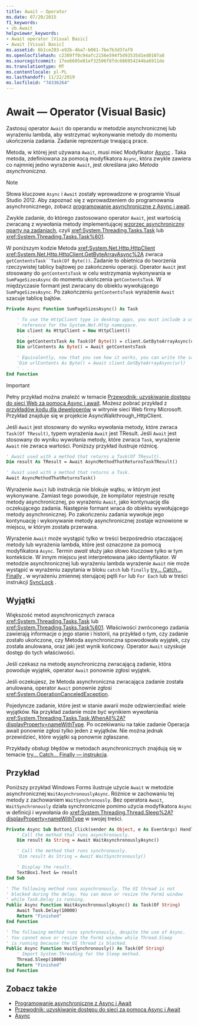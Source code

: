 ```yaml
---
title: Await — Operator
ms.date: 07/20/2015
f1_keywords:
- vb.Await
helpviewer_keywords:
- Await operator [Visual Basic]
- Await [Visual Basic]
ms.assetid: 6b1ce283-e92b-4ba7-b081-7be7b3d37af9
ms.openlocfilehash: c2389ff0c94afc2156e594f5d93535d1ed0107a8
ms.sourcegitcommit: 17ee6605e01ef32506f8fdc686954244ba6911de
ms.translationtype: MT
ms.contentlocale: pl-PL
ms.lasthandoff: 11/22/2019
ms.locfileid: "74336264"
---
```

# <a name="await-operator-visual-basic"></a>Await — Operator (Visual Basic)

Zastosuj operator `Await` do operandu w metodzie asynchronicznej lub wyrażeniu lambda, aby wstrzymać wykonywanie metody do momentu ukończenia zadania. Zadanie reprezentuje trwającą prace.

Metoda, w której jest używana `Await`, musi mieć Modyfikator [Async](../../../visual-basic/language-reference/modifiers/async.md) . Taka metoda, zdefiniowana za pomocą modyfikatora `Async`, która zwykle zawiera co najmniej jedno wyrażenie `Await`, jest określana jako *Metoda asynchroniczna*.

> [!NOTE]
> Słowa kluczowe `Async` i `Await` zostały wprowadzone w programie Visual Studio 2012. Aby zapoznać się z wprowadzeniem do programowania asynchronicznego, zobacz [programowanie asynchroniczne z Async i await](../../../visual-basic/programming-guide/concepts/async/index.md).

Zwykle zadanie, do którego zastosowano operator `Await`, jest wartością zwracaną z wywołania metody implementującej [wzorzec asynchroniczny oparty na zadaniach](https://go.microsoft.com/fwlink/?LinkId=204847), czyli <xref:System.Threading.Tasks.Task> lub <xref:System.Threading.Tasks.Task%601>.

W poniższym kodzie Metoda <xref:System.Net.Http.HttpClient> <xref:System.Net.Http.HttpClient.GetByteArrayAsync%2A> zwraca `getContentsTask``Task(Of Byte())`. Zadanie to obietnica do tworzenia rzeczywistej tablicy bajtowej po zakończeniu operacji. Operator `Await` jest stosowany do `getContentsTask` w celu wstrzymania wykonywania w `SumPageSizesAsync` do momentu ukończenia `getContentsTask`. W międzyczasie formant jest zwracany do obiektu wywołującego `SumPageSizesAsync`. Po zakończeniu `getContentsTask` wyrażenie `Await` szacuje tablicę bajtów.

```vb
Private Async Function SumPageSizesAsync() As Task

    ' To use the HttpClient type in desktop apps, you must include a using directive and add a
    ' reference for the System.Net.Http namespace.
    Dim client As HttpClient = New HttpClient()
    ' . . .
    Dim getContentsTask As Task(Of Byte()) = client.GetByteArrayAsync(url)
    Dim urlContents As Byte() = Await getContentsTask

    ' Equivalently, now that you see how it works, you can write the same thing in a single line.
    'Dim urlContents As Byte() = Await client.GetByteArrayAsync(url)
    ' . . .
End Function
```

> [!IMPORTANT]
> Pełny przykład można znaleźć w temacie [Przewodnik: uzyskiwanie dostępu do sieci Web za pomocą Async i await](../../../visual-basic/programming-guide/concepts/async/walkthrough-accessing-the-web-by-using-async-and-await.md). Możesz pobrać przykład z [przykładów kodu dla deweloperów](https://code.msdn.microsoft.com/Async-Sample-Accessing-the-9c10497f) w witrynie sieci Web firmy Microsoft. Przykład znajduje się w projekcie AsyncWalkthrough_HttpClient.

Jeśli `Await` jest stosowany do wyniku wywołania metody, które zwraca `Task(Of TResult)`, typem wyrażenia `Await` jest TResult. Jeśli `Await` jest stosowany do wyniku wywołania metody, które zwraca `Task`, wyrażenie `Await` nie zwraca wartości. Poniższy przykład ilustruje różnicę.

```vb
' Await used with a method that returns a Task(Of TResult).
Dim result As TResult = Await AsyncMethodThatReturnsTaskTResult()

' Await used with a method that returns a Task.
Await AsyncMethodThatReturnsTask()
```

Wyrażenie `Await` lub instrukcja nie blokuje wątku, w którym jest wykonywane. Zamiast tego powoduje, że kompilator rejestruje resztę metody asynchronicznej, po wyrażeniu `Await`, jako kontynuację dla oczekującego zadania. Następnie formant wraca do obiektu wywołującego metody asynchronicznej. Po zakończeniu zadania wywołuje jego kontynuację i wykonywanie metody asynchronicznej zostaje wznowione w miejscu, w którym została przerwana.

Wyrażenie `Await` może wystąpić tylko w treści bezpośrednio otaczającej metody lub wyrażenia lambda, które jest oznaczone za pomocą modyfikatora `Async`. Termin *await* służy jako słowo kluczowe tylko w tym kontekście. W innym miejscu jest interpretowana jako identyfikator. W metodzie asynchronicznej lub wyrażeniu lambda wyrażenie `Await` nie może wystąpić w wyrażeniu zapytania w bloku `catch` lub `finally` [try... Catch... Finally](../../../visual-basic/language-reference/statements/try-catch-finally-statement.md) , w wyrażeniu zmiennej sterującej pętli `For` lub `For Each` lub w treści instrukcji [SyncLock](../../../visual-basic/language-reference/statements/synclock-statement.md) .

## <a name="exceptions"></a>Wyjątki

Większość metod asynchronicznych zwraca <xref:System.Threading.Tasks.Task> lub <xref:System.Threading.Tasks.Task%601>. Właściwości zwróconego zadania zawierają informacje o jego stanie i historii, na przykład o tym, czy zadanie zostało ukończone, czy Metoda asynchroniczna spowodowała wyjątek, czy została anulowana, oraz jaki jest wynik końcowy. Operator `Await` uzyskuje dostęp do tych właściwości.

Jeśli czekasz na metodę asynchroniczną zwracającą zadanie, która powoduje wyjątek, operator `Await` ponownie zgłosi wyjątek.

Jeśli oczekujesz, że Metoda asynchroniczna zwracająca zadanie została anulowana, operator `Await` ponownie zgłosi <xref:System.OperationCanceledException>.

Pojedyncze zadanie, które jest w stanie awarii może odzwierciedlać wiele wyjątków.  Na przykład zadanie może być wynikiem wywołania <xref:System.Threading.Tasks.Task.WhenAll%2A?displayProperty=nameWithType>. Po oczekiwaniu na takie zadanie Operacja await ponownie zgłosi tylko jeden z wyjątków. Nie można jednak przewidzieć, które wyjątki są ponownie zgłaszane.

Przykłady obsługi błędów w metodach asynchronicznych znajdują się w temacie [try... Catch... Finally — instrukcja](../../../visual-basic/language-reference/statements/try-catch-finally-statement.md).

## <a name="example"></a>Przykład

Poniższy przykład Windows Forms ilustruje użycie `Await` w metodzie asynchronicznej `WaitAsynchronouslyAsync`. Różnice w zachowaniu tej metody z zachowaniem `WaitSynchronously`. Bez operatora `Await`, `WaitSynchronously` działa synchronicznie pomimo użycia modyfikatora `Async` w definicji i wywołania do <xref:System.Threading.Thread.Sleep%2A?displayProperty=nameWithType> w swojej treści.

```vb
Private Async Sub Button1_Click(sender As Object, e As EventArgs) Handles Button1.Click
    ' Call the method that runs asynchronously.
    Dim result As String = Await WaitAsynchronouslyAsync()

    ' Call the method that runs synchronously.
    'Dim result As String = Await WaitSynchronously()

    ' Display the result.
    TextBox1.Text &= result
End Sub

' The following method runs asynchronously. The UI thread is not
' blocked during the delay. You can move or resize the Form1 window
' while Task.Delay is running.
Public Async Function WaitAsynchronouslyAsync() As Task(Of String)
    Await Task.Delay(10000)
    Return "Finished"
End Function

' The following method runs synchronously, despite the use of Async.
' You cannot move or resize the Form1 window while Thread.Sleep
' is running because the UI thread is blocked.
Public Async Function WaitSynchronously() As Task(Of String)
    ' Import System.Threading for the Sleep method.
    Thread.Sleep(10000)
    Return "Finished"
End Function
```

## <a name="see-also"></a>Zobacz także

- [Programowanie asynchroniczne z Async i Await](../../../visual-basic/programming-guide/concepts/async/index.md)
- [Przewodnik: uzyskiwanie dostępu do sieci za pomocą Async i Await](../../../visual-basic/programming-guide/concepts/async/walkthrough-accessing-the-web-by-using-async-and-await.md)
- [Async](../../../visual-basic/language-reference/modifiers/async.md)
